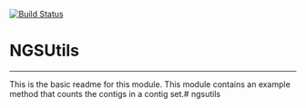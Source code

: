 [![Build Status](https://travis-ci.org/msneddon/NGSUtils.svg?branch=master)](https://travis-ci.org/msneddon/NGSUtils)

# NGSUtils
---

This is the basic readme for this module. This module contains an example method that counts the contigs in a contig set.# ngsutils
